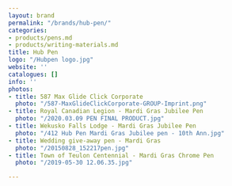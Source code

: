 ```yaml
---
layout: brand
permalink: "/brands/hub-pen/"
categories:
- products/pens.md
- products/writing-materials.md
title: Hub Pen
logo: "/Hubpen logo.jpg"
website: ''
catalogues: []
info: ''
photos:
- title: 587 Max Glide Click Corporate
  photo: "/587-MaxGlideClickCorporate-GROUP-Imprint.png"
- title: Royal Canadian Legion - Mardi Gras Jubilee Pen
  photo: "/2020.03.09 PEN FINAL PRODUCT.jpg"
- title: Wekusko Falls Lodge - Mardi Gras Jubilee Pen
  photo: "/412 Hub Pen Mardi Gras Jubilee pen - 10th Ann.jpg"
- title: Wedding give-away pen - Mardi Gras
  photo: "/20150828_152217pen.jpg"
- title: Town of Teulon Centennial - Mardi Gras Chrome Pen
  photo: "/2019-05-30 12.06.35.jpg"

---
```

